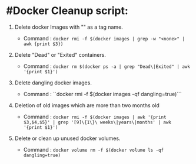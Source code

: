 #Docker Cleanup script:
================================================================================

1. Delete docker Images with "<none>" as a tag name.
	- Command : ```docker rmi -f $(docker images | grep -w "<none>" | awk {print $3})```

2. Delete "Dead" or "Exited" containers.
	- Command : ```docker rm $(docker ps -a | grep "Dead\|Exited" | awk '{print $1}')```

3. Delete dangling docker images.
	- Command : ``docker rmi -f $(docker images -qf dangling=true)```

4. Deletion of old images which are more than two months old
	- Command : ```docker rmi -f $(docker images | awk '{print $3,$4,$5}' | grep '[9]\{1\}\ weeks\|years\|months' | awk '{print $1}')```
	
5. Delete or clean up unused docker volumes. 
	- Command : ```docker volume rm -f $(docker volume ls -qf dangling=true)```
